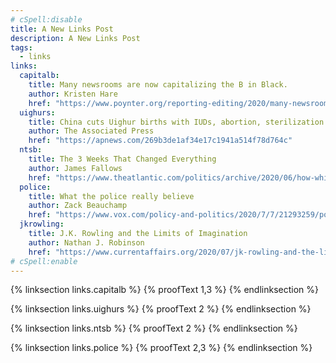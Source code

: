 ```yaml
---
# cSpell:disable
title: A New Links Post
description: A New Links Post
tags:
  - links
links:
  capitalb:
    title: Many newsrooms are now capitalizing the B in Black.
    author: Kristen Hare
    href: "https://www.poynter.org/reporting-editing/2020/many-newsrooms-are-now-capitalizing-the-b-in-black-here-are-some-of-the-people-who-made-that-happen/"
  uighurs:
    title: China cuts Uighur births with IUDs, abortion, sterilization
    author: The Associated Press
    href: "https://apnews.com/269b3de1af34e17c1941a514f78d764c"
  ntsb:
    title: The 3 Weeks That Changed Everything
    author: James Fallows
    href: "https://www.theatlantic.com/politics/archive/2020/06/how-white-house-coronavirus-response-went-wrong/613591/"
  police:
    title: What the police really believe
    author: Zack Beauchamp
    href: "https://www.vox.com/policy-and-politics/2020/7/7/21293259/police-racism-violence-ideology-george-floyd"
  jkrowling:
    title: J.K. Rowling and the Limits of Imagination
    author: Nathan J. Robinson
    href: "https://www.currentaffairs.org/2020/07/jk-rowling-and-the-limits-of-imagination"
# cSpell:enable
---
```


{% linksection links.capitalb %}
{% proofText 1,3 %}
{% endlinksection %}

{% linksection links.uighurs %}
{% proofText 2 %}
{% endlinksection %}

{% linksection links.ntsb %}
{% proofText 2 %}
{% endlinksection %}

{% linksection links.police %}
{% proofText 2,3 %}
{% endlinksection %}
